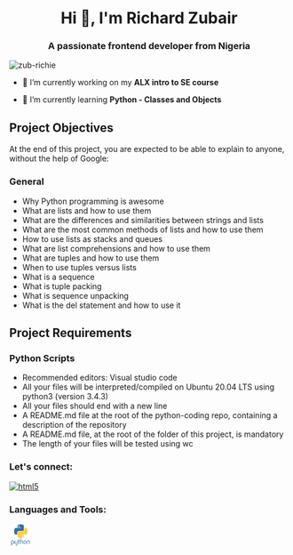 <h1 align="center">Hi 👋, I'm Richard Zubair</h1>
<h3 align="center">A passionate frontend developer from Nigeria</h3>

<p align="left"> <img src="https://komarev.com/ghpvc/?username=zub-richie&label=Profile%20views&color=0e75b6&style=flat" alt="zub-richie" /> </p>

- 🔭 I’m currently working on my **ALX intro to SE course**

- 🌱 I’m currently learning **Python - Classes and Objects**
<h2 align="left">Project Objectives</h2>
<p align="left">At the end of this project, you are expected to be able to explain to anyone, without the help of Google:
<h3>General</h3>
<ul>
    <li>Why Python programming is awesome</li>
    <li>What are lists and how to use them</li>
    <li>What are the differences and similarities between strings and lists</li>
    <li>What are the most common methods of lists and how to use them</li>
    <li>How to use lists as stacks and queues</li>
    <li>What are list comprehensions and how to use them</li>
    <li>What are tuples and how to use them</li>
    <li>When to use tuples versus lists</li>
    <li>What is a sequence</li>
    <li>What is tuple packing</li>
    <li>What is sequence unpacking</li>
    <li>What is the del statement and how to use it</li>
        
</ul>

<h2 align="left">Project Requirements</h2>

<h3>Python Scripts</h3>
<ul>
    <li>Recommended editors: Visual studio code</li>
    <li>All your files will be interpreted/compiled on Ubuntu 20.04 LTS using python3 (version 3.4.3)</li>
    <li>All your files should end with a new line</li>
    <li>A README.md file at the root of the python-coding repo, containing a description of the repository</li>
    <li>A README.md file, at the root of the folder of this project, is mandatory</li>
    <li>The length of your files will be tested using wc</li>
</ul>


<h3 align="left">Let's connect:</h3>
<p align="left"> <a href="https://www.linkedin.com/in/zubair-richard" target="_blank" rel="noreferrer"> <img src="https://static.vecteezy.com/system/resources/previews/018/930/587/original/linkedin-logo-linkedin-icon-transparent-free-png.png" alt="html5" width="50" height="50"/> </a> </p>


<h3 align="left">Languages and Tools:</h3>
<p align="left"> <a href="https://www.w3.org/python/" target="_blank" rel="noreferrer"> <img src="https://raw.githubusercontent.com/devicons/devicon/master/icons/python/python-original-wordmark.svg" alt="html5" width="40" height="40"/> </a> </p>
